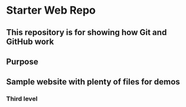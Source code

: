 # Starter Web Repo

## This repository is for showing how Git and GitHub work

## Purpose

## Sample website with plenty of files for demos

### Third level